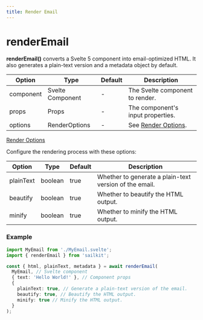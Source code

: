 ```yaml
---
title: Render Email
---
```


# renderEmail

<strong>renderEmail()</strong> converts a Svelte 5 component into
email-optimized HTML. It also generates a plain-text version and a metadata
object by default.

| **Option** | **Type**         | **Default** | **Description**                        |
| ---------- | ---------------- | ----------- | -------------------------------------- |
| component  | Svelte Component | -           | The Svelte component to render.        |
| props      | Props            | -           | The component's input properties.      |
| options    | RenderOptions    | -           | See [Render Options](#render-options). |

<a href="#render-options" id="render-options">Render Options</a>

Configure the rendering process with these options:

| **Option** | **Type** | **Default** | **Description**                                        |
| ---------- | -------- | ----------- | ------------------------------------------------------ |
| plainText  | boolean  | true        | Whether to generate a plain-text version of the email. |
| beautify   | boolean  | true        | Whether to beautify the HTML output.                   |
| minify     | boolean  | true        | Whether to minify the HTML output.                     |

### Example

```ts
import MyEmail from './MyEmail.svelte';
import { renderEmail } from 'sailkit';

const { html, plainText, metadata } = await renderEmail(
  MyEmail, // Svelte component
  { text: 'Hello World!' }, // Component props
  {
    plainText: true, // Generate a plain-text version of the email.
    beautify: true, // Beautify the HTML output.
    minify: true // Minify the HTML output.
  }
);
```
